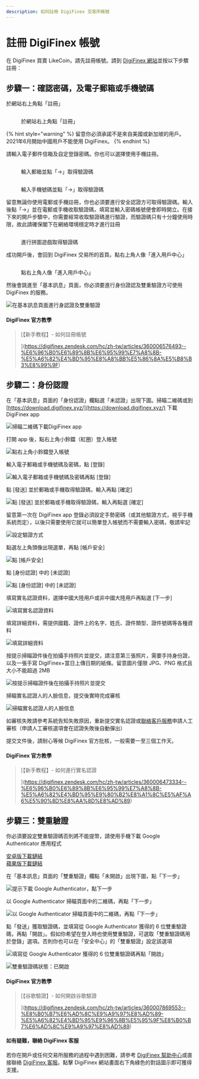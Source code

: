 ```yaml
---
description: 如何註冊 DigiFinex 交易所帳號
---
```


# 註冊 DigiFinex 帳號

在 DigiFinex 買賣 LikeCoin，請先註冊帳號。請到 [DigiFinex 網站](https://www.digifinex.com/)並按以下步驟註冊：

## 步驟一：確認密碼，及電子郵箱或手機號碼 <a href="#1" id="1"></a>

於網站右上角點「註冊」

<figure><img src="../../.gitbook/assets/digifinex-1.png" alt=""><figcaption><p>於網站右上角點「註冊」</p></figcaption></figure>

{% hint style="warning" %}
留意你必須承諾不是來自美國或新加坡的用戶。2021年6月開始中國用戶不能使用 DigiFinex。
{% endhint %}

請輸入電子郵件信箱及自定登錄密碼。你也可以選擇使用手機註冊。

<figure><img src="../../.gitbook/assets/digifinex-2.png" alt=""><figcaption><p>輸入郵箱並點「->」取得驗證碼</p></figcaption></figure>

<figure><img src="../../.gitbook/assets/digifinex-3.png" alt=""><figcaption><p>輸入手機號碼並點「->」取得驗證碼</p></figcaption></figure>

留意無論你使用電郵或手機註冊，你也必須要進行安全認證方可取得驗證碼。輸入後點「->」並在電郵或手機收取驗證碼，填寫並輸入密碼帳號便會即時開立。在接下來的開戶步驟中，你需要經常收取驗證碼進行驗證，而驗證碼只有十分鐘使用時限，故此請確保閣下在網絡環境穩定時才進行註冊

<figure><img src="../../.gitbook/assets/digifinex-4.png" alt=""><figcaption><p>進行拼圖遊戲取得驗證碼</p></figcaption></figure>

成功開戶後，會回到 DigiFinex 交易所的首頁。點右上角人像「進入用戶中心」

<figure><img src="../../.gitbook/assets/digifinex-5.png" alt=""><figcaption><p>點右上角人像「進入用戶中心」</p></figcaption></figure>

然後會跳進至「基本訊息」頁面，你必須要進行身份證認及雙重驗證方可使用 DigiFinex 的服務。

![在基本訊息頁面進行身認證及雙重驗證](../../.gitbook/assets/digifinex-6.png)

#### DigiFinex 官方教學

> [【新手教程】- 如何註冊帳號>>> ](https://digifinex.zendesk.com/hc/zh-tw/articles/360006576493--%E6%96%B0%E6%89%8B%E6%95%99%E7%A8%8B-%E5%A6%82%E4%BD%95%E8%A8%BB%E5%86%8A%E5%B8%B3%E8%99%9F)

## 步驟二：身份認證 <a href="#2" id="2"></a>

在「基本訊息」頁面的「身份認證」欄點選「未認證」出現下圖。掃瞄二維碼或到 [https://download.digifinex.xyz/](https://download.digifinex.xyz/) 下載 DigiFinex app

![掃瞄二維碼下載DigiFinex app](../../.gitbook/assets/digifinex-11.png)

打開 app 後，點右上角小鈴鐺（紅圈）登入帳號

![點右上角小鈴鐺登入帳號](../../.gitbook/assets/digifinex-mobile-1.png)

輸入電子郵箱或手機號碼及密碼，點 \[登錄]

![輸入電子郵箱或手機號碼及密碼再點 \[登錄\]](../../.gitbook/assets/digifinex-mobile-2.png)

點 \[發送] 並於郵箱或手機取得驗證碼，輸入再點 \[確定]

![點 \[發送\] 並於郵箱或手機取得驗證碼，輸入再點選 \[確定\]](../../.gitbook/assets/digifinex-mobile-3.png)

留意第一次在 DigiFinex app 登錄必須設定手勢密碼（或其他驗證方式，視乎手機系統而定），以後只需要使用它就可以簡單登入帳號而不需要輸入密碼，敬請牢記

![設定驗證方式](../../.gitbook/assets/digifinex-mobile-4.png)

點選左上角頭像出現選單，再點 \[帳戶安全]

![點 \[帳戶安全\]](../../.gitbook/assets/digifinex-mobile-5.png)

點 \[身份認證] 中的 \[未認證]

![點 \[身份認證\] 中的 \[未認證\]](../../.gitbook/assets/digifinex-mobile-6.png)

填寫實名認證資料，選擇中國大陸用戶或非中國大陸用戶再點選 \[下一步]

![填寫實名認證資料](../../.gitbook/assets/digifinex-mobile-7.png)

填寫詳細資料，需提供國籍、證件上的名字、姓氏、證件類型、證件號碼等各種資料

![填寫詳細資料](../../.gitbook/assets/digifinex-mobile-8.png)

按提示掃瞄證件後在拍攝手持照片並提交，請注意第三張照片，需要手持身份證，以及一張手寫 DigiFinex+當日上傳日期的紙條。留意圖片僅限 JPG、PNG 格式且大小不能超過 2MB

![按提示掃瞄證件後在拍攝手持照片並提交](../../.gitbook/assets/mceclip3.png)

掃瞄實名認證人的人臉信息，提交後實時完成審核

![掃瞄實名認證人的人臉信息](../../.gitbook/assets/实名认证原图5-60%图.jpg)

如審核失敗請參考系統告知失敗原因，重新提交實名認證或[聯絡客戶服務](https://digifinex.zendesk.com/hc/zh-cn/articles/360000525241-%E5%A6%82%E4%BD%95%E5%AF%BB%E6%B1%82D%E7%BD%91-Digifinex-vip-%E5%AE%A2%E6%9C%8D%E5%B8%AE%E5%8A%A9)申請人工審核（申請人工審核選項會在認證失敗後自動彈出）

提交文件後，請耐心等候 DigiFinex 官方批核，一般需要一至三個工作天。

#### DigiFinex 官方教學

> [【新手教程】- 如何進行實名認證>> ](https://digifinex.zendesk.com/hc/zh-tw/articles/360006473334--%E6%96%B0%E6%89%8B%E6%95%99%E7%A8%8B-%E5%A6%82%E4%BD%95%E9%80%B2%E8%A1%8C%E5%AF%A6%E5%90%8D%E8%AA%8D%E8%AD%89)

## 步驟三：雙重驗證 <a href="#3-google" id="3-google"></a>

你必須要設定雙重驗證碼否則將不能提幣，請使用手機下載  Google Authenticator 應用程式

[安卓版下載鏈結](https://play.google.com/store/apps/details?id=com.google.android.apps.authenticator2\&hl=zh\_TW)\
[蘋果版下載鏈結](https://apps.apple.com/hk/app/google-authenticator/id388497605)

在「基本訊息」頁面的「雙重驗證」欄點「未開啟」出現下圖，點「下一步」

![提示下載 Google Authenticator，點下一步](../../.gitbook/assets/digifinex-7.png)

以 Google Authenticator 掃瞄頁面中的二維碼，再點「下一步」

![以 Google Authenticator 掃瞄頁面中的二維碼，再點「下一步」](../../.gitbook/assets/digifinex-8.png)

點「發送」獲取驗證碼，並填寫從 Google Authenticator 獲得的 6 位雙重驗證碼，再點「開啟」。假如你希望在登入時也使用雙重驗證，可選取「雙重驗證碼用於登錄」選項。否則你也可以在「安全中心」的「雙重驗證」設定該選項

![填寫從 Google Authenticator 獲得的 6 位雙重驗證碼再點「開啟」](../../.gitbook/assets/digifinex-9.png)

![雙重驗證碼狀態：已開啟](../../.gitbook/assets/digifinex-10.png)

#### DigiFinex 官方教學

> [【谷歌驗證】- 如何開啟谷歌驗證>>> ](https://digifinex.zendesk.com/hc/zh-tw/articles/360007869553--%E8%B0%B7%E6%AD%8C%E9%A9%97%E8%AD%89-%E5%A6%82%E4%BD%95%E9%96%8B%E5%95%9F%E8%B0%B7%E6%AD%8C%E9%A9%97%E8%AD%89)

#### 如有疑難，聯絡 DigiFinex 客服

若你在開戶或任何交易所服務的過程中遇到困難，請參考 [DigiFinex 幫助中心](https://digifinex.zendesk.com/hc/zh-tw)或直接聯絡 [DigiFinex 客服](https://digifinex.zendesk.com/hc/zh-tw/articles/360000525241)。點擊 DigiFinex 網站畫面右下角綠色的對話圖示即可獲得支援。
